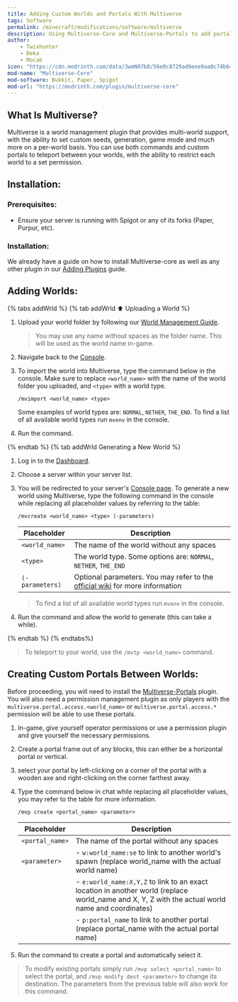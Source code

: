 ```yaml
---
title: Adding Custom Worlds and Portals With Multiverse
tags: Software
permalink: /minecraft/modifications/software/multiverse
description: Using Multiverse-Core and Multiverse-Portals to add portals to custom worlds
author:
    - Twixhunter
    - Deka
    - Mocab
icon: "https://cdn.modrinth.com/data/3wmN97b8/56e0c8729ad9eee9aa0c74b64560ab5858a7afec_96.webp"
mod-name: "Multiverse-Core"
mod-software: Bukkit, Paper, Spigot
mod-url: "https://modrinth.com/plugin/multiverse-core"
---
```


## What Is Multiverse?

Multiverse is a world management plugin that provides multi-world support, with the ability to set custom seeds, generation, game mode and much more on a per-world basis. You can use both commands and custom portals to teleport between your worlds, with the ability to restrict each world to a set permission.

## Installation:

### Prerequisites:

-   Ensure your server is running with Spigot or any of its forks (Paper, Purpur, etc).

### Installation:

We already have a guide on how to install Multiverse-core as well as any other plugin in our [Adding Plugins](/minecraft/modifications/general/adding-plugins) guide.

## Adding Worlds:

{% tabs addWrld %}
{% tab addWrld :arrow_up: Uploading a World %}

1. Upload your world folder by following our [World Management Guide](/minecraft/java/general/world-management#arrow_up-uploading-your-world).

    > You may use any name without spaces as the folder name. This will be used as the world name in-game.

2. Navigate back to the [Console](https://client.falixnodes.net/server/console).

3. To import the world into Multiverse, type the command below in the console. Make sure to replace `<world_name>` with the name of the world folder you uploaded, and `<type>` with a world type.

    ```
    /mvimport <world_name> <type>
    ```

    Some examples of world types are: `NORMAL`, `NETHER`, `THE_END`. To find a list of all available world types run `mvenv` in the console.

4. Run the command.

{% endtab %}
{% tab addWrld Generating a New World %}

1. Log in to the [Dashboard](https://client.falixnodes.net/).

2. Choose a server within your server list.

3. You will be redirected to your server's [Console page](https://client.falixnodes.net/server/console). To generate a new world using Multiverse, type the following command in the console while replacing all placeholder values by referring to the table:

    ```
    /mvcreate <world_name> <type> (-parameters)
    ```

    | Placeholder     | Description                                                                                                                                                         |
    | --------------- | ------------------------------------------------------------------------------------------------------------------------------------------------------------------- |
    | `<world_name>`  | The name of the world without any spaces                                                                                                                            |
    | `<type>`        | The world type. Some options are: `NORMAL`, `NETHER`, `THE_END`                                                                                                     |
    | `(-parameters)` | Optional parameters. You may refer to the [official wiki](https://github.com/Multiverse/Multiverse-Core/wiki/Command-Reference#create-command) for more information |

    > To find a list of all available world types run `mvenv` in the console.

4. Run the command and allow the world to generate (this can take a while).

{% endtab %}
{% endtabs%}

> To teleport to your world, use the `/mvtp <world_name>` command.

## Creating Custom Portals Between Worlds:

Before proceeding, you will need to install the [Multiverse-Portals](https://modrinth.com/plugin/multiverse-portals) plugin. You will also need a permission management plugin as only players with the `multiverse.portal.access.<world_name>` or `multiverse.portal.access.*` permission will be able to use these portals.

1.  In-game, give yourself operator permissions or use a permission plugin and give yourself the necessary permissions.

2.  Create a portal frame out of any blocks, this can either be a horizontal portal or vertical.

3.  select your portal by left-clicking on a corner of the portal with a wooden axe and right-clicking on the corner farthest away.

4.  Type the command below in chat while replacing all placeholder values, you may refer to the table for more information.

    ```
    /mvp create <portal_name> <parameter>
    ```

    | Placeholder     | Description                                                                                                                                      |
    | --------------- | ------------------------------------------------------------------------------------------------------------------------------------------------ |
    | `<portal_name>` | The name of the portal without any spaces                                                                                                        |
    | `<parameter>`   | - `w:world_name:se` to link to another world's spawn (replace world_name with the actual world name)                                             |
    |                 | - `e:world_name:X,Y,Z` to link to an exact location in another world (replace world_name and X, Y, Z with the actual world name and coordinates) |
    |                 | - `p:portal_name` to link to another portal (replace portal_name with the actual portal name)                                                    |

5.  Run the command to create a portal and automatically select it.

> To modify existing portals simply run `/mvp select <portal_name>` to select the portal, and `/mvp modify dest <parameter>` to change its destination. The parameters from the previous table will also work for this command.
